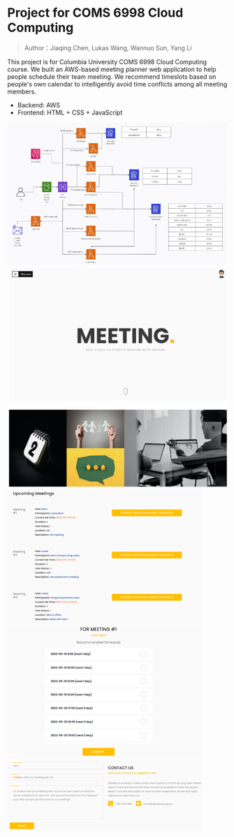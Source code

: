 # Project for COMS 6998 Cloud Computing

> Author：Jiaqing Chen, Lukas Wang, Wannuo Sun, Yang Li

This project is for Columbia University COMS 6998 Cloud Computing course. We built an AWS-based meeting planner web application to help people schedule their team meeting. We recommend timeslots based on people's own calendar to intelligently avoid time conflicts among all meeting members.
- Backend: AWS
- Frontend: HTML + CSS + JavaScript

<img src="img/arch.png">
<img src="img/home.png">
<img src="img/meeting.png">
<img src="img/vote.png">
<img src="img/contact.png">


